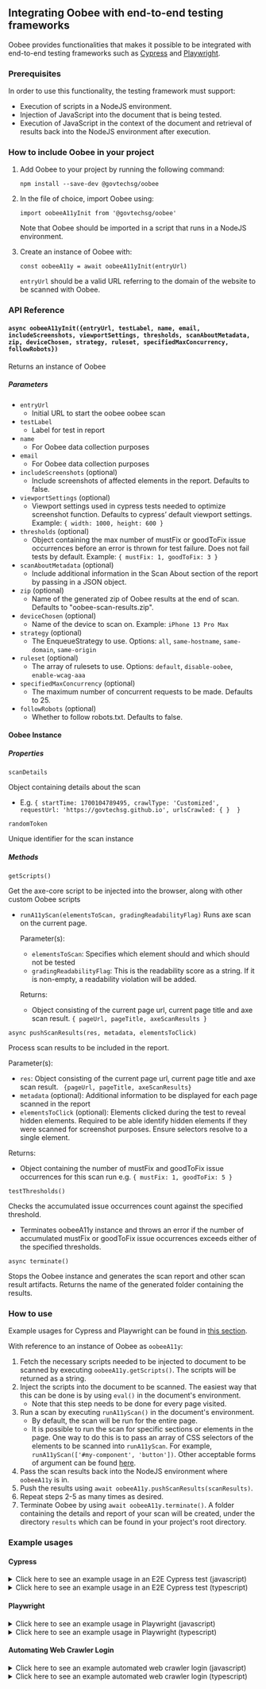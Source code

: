 ## Integrating Oobee with end-to-end testing frameworks

Oobee provides functionalities that makes it possible to be integrated with end-to-end testing frameworks such as [Cypress](https://www.cypress.io/) and [Playwright](https://playwright.dev/).

### Prerequisites

In order to use this functionality, the testing framework must support:

- Execution of scripts in a NodeJS environment.
- Injection of JavaScript into the document that is being tested.
- Execution of JavaScript in the context of the document and retrieval of results back into the NodeJS environment after execution.

### How to include Oobee in your project

1. Add Oobee to your project by running the following command:

   `npm install --save-dev @govtechsg/oobee`

2. In the file of choice, import Oobee using:

   `import oobeeA11yInit from '@govtechsg/oobee'`

   Note that Oobee should be imported in a script that runs in a NodeJS environment.

3. Create an instance of Oobee with:

   `const oobeeA11y = await oobeeA11yInit(entryUrl)`

   `entryUrl` should be a valid URL referring to the domain of the website to be scanned with Oobee.

### API Reference

#### `async oobeeA11yInit({entryUrl, testLabel, name, email, includeScreenshots, viewportSettings, thresholds, scanAboutMetadata, zip, deviceChosen, strategy, ruleset, specifiedMaxConcurrency, followRobots})`

Returns an instance of Oobee

##### Parameters

- `entryUrl`
  - Initial URL to start the oobee oobee scan
- `testLabel`
  - Label for test in report
- `name`
  - For Oobee data collection purposes
- `email`
  - For Oobee data collection purposes
- `includeScreenshots` (optional)
  - Include screenshots of affected elements in the report. Defaults to false.
- `viewportSettings` (optional)
  - Viewport settings used in cypress tests needed to optimize screenshot function. Defaults to cypress’ default viewport settings. Example: `{ width: 1000, height: 600 }`
- `thresholds` (optional)
  - Object containing the max number of mustFix or goodToFix issue occurrences before an error is thrown for test failure. Does not fail tests by default. Example: `{ mustFix: 1, goodToFix: 3 }`
- `scanAboutMetadata` (optional)
  - Include additional information in the Scan About section of the report by passing in a JSON object.
- `zip` (optional)
  - Name of the generated zip of Oobee results at the end of scan. Defaults to "oobee-scan-results.zip".
- `deviceChosen` (optional)
  - Name of the device to scan on. Example: `iPhone 13 Pro Max`
- `strategy` (optional)
  - The EnqueueStrategy to use. Options: `all`, `same-hostname`, `same-domain`, `same-origin`
- `ruleset` (optional)
  - The array of rulesets to use. Options: `default`, `disable-oobee`, `enable-wcag-aaa`
- `specifiedMaxConcurrency` (optional)
  - The maximum number of concurrent requests to be made. Defaults to 25.
- `followRobots` (optional)
  - Whether to follow robots.txt. Defaults to false.

#### Oobee Instance

##### Properties

`scanDetails`

Object containing details about the scan

- E.g. `{
  startTime: 1700104789495,
  crawlType: 'Customized',
  requestUrl: 'https://govtechsg.github.io',
  urlsCrawled: { } 
}`

`randomToken`

Unique identifier for the scan instance

##### Methods

`getScripts()`

Get the axe-core script to be injected into the browser, along with other custom Oobee scripts

- `runA11yScan(elementsToScan, gradingReadabilityFlag)`
  Runs axe scan on the current page.

  Parameter(s):

  - `elementsToScan`: Specifies which element should and which should not be tested
  - `gradingReadabilityFlag`: This is the readability score as a string. If it is non-empty, a readability violation will be added.

  Returns:

  - Object consisting of the current page url, current page title and axe scan result. `{ pageUrl, pageTitle, axeScanResults }`

`async pushScanResults(res, metadata, elementsToClick)`

Process scan results to be included in the report.

Parameter(s):

- `res`: Object consisting of the current page url, current page title and axe scan result. ` {pageUrl, pageTitle, axeScanResults}`
- `metadata` (optional): Additional information to be displayed for each page scanned in the report
- `elementsToClick` (optional): Elements clicked during the test to reveal hidden elements. Required to be able identify hidden elements if they were scanned for screenshot purposes. Ensure selectors resolve to a single element.

Returns:

- Object containing the number of mustFix and goodToFix issue occurrences for this scan run e.g. `{ mustFix: 1, goodToFix: 5 }`

`testThresholds()`

Checks the accumulated issue occurrences count against the specified threshold.

- Terminates oobeeA11y instance and throws an error if the number of accumulated mustFix or goodToFix issue occurrences exceeds either of the specified thresholds.

`async terminate()`

Stops the Oobee instance and generates the scan report and other scan result artifacts. Returns the name of the generated folder containing the results.

### How to use

Example usages for Cypress and Playwright can be found in [this section](#example-usages).

With reference to an instance of Oobee as `oobeeA11y`:

1. Fetch the necessary scripts needed to be injected to document to be scanned by executing `oobeeA11y.getScripts()`. The scripts will be returned as a string.
2. Inject the scripts into the document to be scanned. The easiest way that this can be done is by using `eval()` in the document's environment.
   - Note that this step needs to be done for every page visited.
3. Run a scan by executing `runA11yScan()` in the document's environment.
   - By default, the scan will be run for the entire page.
   - It is possible to run the scan for specific sections or elements in the page. One way to do this is to pass an array of CSS selectors of the elements to be scanned into `runA11yScan`. For example, `runA11yScan(['#my-component', 'button'])`. Other acceptable forms of argument can be found [here](https://github.com/dequelabs/axe-core/blob/develop/doc/API.md#context-parameter).
4. Pass the scan results back into the NodeJS environment where `oobeeA11y` is in.
5. Push the results using `await oobeeA11y.pushScanResults(scanResults)`.
6. Repeat steps 2-5 as many times as desired.
7. Terminate Oobee by using `await oobeeA11y.terminate()`. A folder containing the details and report of your scan will be created, under the directory `results` which can be found in your project's root directory.

### Example usages

#### Cypress

<details>
<summary>Click here to see an example usage in an E2E Cypress test (javascript)</summary>

We will be creating the following files in a demo Cypress project:

    ├── cypress
    │   ├── e2e
    │   │   └── spec.cy.js
    │   └── support
    │       └── e2e.js
    ├── cypress.config.js
    └── package.json

Create a <code>package.json</code> by running <code>npm init</code> . Accept the default options or customise it as needed.

Change the type of npm package to module by running <code>npm pkg set type="module"</code>

Install the following node dependencies by running <code>npm install cypress @govtechsg/oobee --save-dev </code>

Navigate to <code>node_modules/@govtechsg/oobee</code> and run <code>npm install</code> and <code>npm run build</code> within the folder to install remaining Oobee dependencies:

    cd node_modules/@govtechsg/oobee
    npm install
    npm run build
    cd ../../..

Create <code>cypress.config.js</code> with the following contents, and change your Name, E-mail address, and boolean value for whether rule items requiring manual review in the report should be displayed below:

    import { defineConfig } from "cypress";
    import oobeeA11yInit from "@govtechsg/oobee";

    // viewport used in tests to optimise screenshots
    const viewportSettings = { width: 1920, height: 1040 };
    // specifies the number of occurrences before error is thrown for test failure
    const thresholds = { mustFix: 20, goodToFix: 25 };
    // additional information to include in the "Scan About" section of the report
    const scanAboutMetadata = { browser: 'Chrome (Desktop)' };
    // name of the generated zip of the results at the end of scan
    const resultsZipName = "oobee-scan-results.zip";

    const oobeeA11y = await oobeeA11yInit({
      entryUrl: "https://govtechsg.github.io", // initial url to start scan
      testLabel: "Demo Cypress Scan", // label for test
      name: "Your Name",
      email: "email@domain.com",
      includeScreenshots: true, // include screenshots of affected elements in the report
      viewportSettings,
      thresholds: { mustFix: undefined, goodToFix: undefined },
      scanAboutMetadata: undefined,
      zip: resultsZipName,
      deviceChosen: "",
      strategy: undefined,
      ruleset: ["enable-wcag-aaa"], // add "disable-oobee" to disable Oobee custom checks
      specifiedMaxConcurrency: undefined,
      followRobots: undefined,
    });

    export default defineConfig({
        taskTimeout: 120000, // need to extend as screenshot function requires some time
        viewportHeight: viewportSettings.height,
        viewportWidth: viewportSettings.width,
        e2e: {
            setupNodeEvents(on, _config) {
                on("task", {
                    getOobeeA11yScripts() {
                        return oobeeA11y.getScripts();
                    },
                    gradeReadability(sentences) {
                        return oobeeA11y.gradeReadability(sentences);
                    },
                    async pushOobeeA11yScanResults({res, metadata, elementsToClick}) {
                        return await oobeeA11y.pushScanResults(res, metadata, elementsToClick);
                    },
                    returnResultsDir() {
                        return `results/${oobeeA11y.randomToken}_${oobeeA11y.scanDetails.urlsCrawled.scanned.length}pages/report.html`;
                    },
                    finishOobeeA11yTestCase() {
                        oobeeA11y.testThresholds();
                        return null;
                    },
                    async terminateOobeeA11y() {
                        return await oobeeA11y.terminate();
                    },
                });
            },
        },
    });

Create a sub-folder and file <code>cypress/support/e2e.js</code> with the following contents:

    Cypress.Commands.add("injectOobeeA11yScripts", () => {
        cy.task("getOobeeA11yScripts").then((s) => {
            cy.window().then((win) => {
                win.eval(s);
            });
        });
    });

    Cypress.Commands.add("runOobeeA11yScan", (items={}) => {
        cy.window().then(async (win) => {
            const { elementsToScan, elementsToClick, metadata } = items;

            // extract text from the page for readability grading
            const sentences = win.extractText();
            // run readability grading separately as it cannot be done within the browser context
            cy.task("gradeReadability", sentences).then(
                async (gradingReadabilityFlag) => {
                    // passing the grading flag to runA11yScan to inject violation as needed
                    const res = await win.runA11yScan(
                        elementsToScan,
                        gradingReadabilityFlag,
                    );
                    cy.task("pushOobeeA11yScanResults", {
                        res,
                        metadata,
                        elementsToClick,
                    }).then((count) => {
                         return count;
                    });
                },
            );
            cy.task("finishOobeeA11yTestCase"); // test the accumulated number of issue occurrences against specified thresholds. If exceed, terminate oobeeA11y instance.
        });
    });

    Cypress.Commands.add("terminateOobeeA11y", () => {
        cy.task("terminateOobeeA11y");
    });

Create <code>cypress/e2e/spec.cy.js</code> with the following contents:

    describe("template spec", () => {
        it("should run oobee A11y", () => {
            cy.visit(
                "https://govtechsg.github.io/purple-banner-embeds/purple-integrated-scan-example.htm"
            );
            cy.injectOobeeA11yScripts();
            cy.runOobeeA11yScan();
             cy.get("button[onclick=\"toggleSecondSection()\"]").click();
            // Run a scan on <input> and <button> elements
            cy.runOobeeA11yScan({
                elementsToScan: ["input", "button"],
                elementsToClick: ["button[onclick=\"toggleSecondSection()\"]"],
                metadata: "Clicked button"
            });

            cy.terminateOobeeA11y();
        });
    });

Run your test with <code>npx cypress run</code>.  
You will see Oobee results generated in <code>results</code> folder.

</details>
<details>
<summary>Click here to see an example usage in an E2E Cypress test (typescript)</summary>

We will be creating the following files in a demo Cypress project:

    ├── cypress.config.ts
    ├── cypress.d.ts
    ├── package.json
    ├── src
    │   └── cypress
    │       ├── e2e
    │       │   └── spec.cy.ts
    │       └── support
    │           └── e2e.ts
    └── tsconfig.json

Create a <code>package.json</code> by running <code>npm init</code> . Accept the default options or customise it as needed.

Change the type of npm package to module by running <code>npm pkg set type="module"</code>

Install the following node dependencies by running <code>npm install cypress @types/cypress @govtechsg/oobee typescript --save-dev </code>

Create a <code>tsconfig.json</code> in the root directory and add the following:

```
{
"compilerOptions": {
"outDir": "./dist",
"allowJs": true,
"target": "es2021",
"module": "nodenext",
"rootDir": "./src",
"skipLibCheck": true,
"types": ["cypress"]
},
"include": ["./src/**/*", "cypress.d.ts"]
}
```

Navigate to <code>node_modules/@govtechsg/oobee</code> and run <code>npm install</code> and <code>npm run build</code> within the folder to install remaining Oobee dependencies:

    cd node_modules/@govtechsg/oobee
    npm install
    npm run build
    cd ../../..

Create <code>cypress.config.ts</code> with the following contents, and change your Name, E-mail address, and boolean value for whether rule items requiring manual review in the report should be displayed below:

    import { defineConfig } from "cypress";
    import oobeeA11yInit from "@govtechsg/oobee";

    interface ViewportSettings {
        width: number;
        height: number;
    }

    interface Thresholds {
        mustFix: number;
        goodToFix: number;
    }

    interface ScanAboutMetadata {
        browser: string;
    }

    // viewport used in tests to optimise screenshots
    const viewportSettings: ViewportSettings = { width: 1920, height: 1040 };
    // specifies the number of occurrences before error is thrown for test failure
    const thresholds: Thresholds = { mustFix: 20, goodToFix: 20 };
    // additional information to include in the "Scan About" section of the report
    const scanAboutMetadata: ScanAboutMetadata = { browser: 'Chrome (Desktop)' };
    // name of the generated zip of the results at the end of scan
    const resultsZipName: string = "oobee-scan-results.zip"

    const oobeeA11y = await oobeeA11yInit({
        "https://govtechsg.github.io", // initial url to start scan
        "Demo Cypress Scan", // label for test
        "Your Name",
        "email@domain.com",
        true, // include screenshots of affected elements in the report
        viewportSettings,
        thresholds: { mustFix: undefined, goodToFix: undefined },
        scanAboutMetadata: undefined,
        zip: resultsZipName,
        deviceChosen: "",
        strategy: undefined,
        ruleset: ["enable-wcag-aaa"], // add "disable-oobee" to disable Oobee custom checks
        specifiedMaxConcurrency: undefined,
        followRobots: undefined,
    });

    export default defineConfig({
        taskTimeout: 120000, // need to extend as screenshot function requires some time
        viewportHeight: viewportSettings.height,
        viewportWidth: viewportSettings.width,
        e2e: {
            setupNodeEvents(on, _config) {
                on("task", {
                    getOobeeA11yScripts(): string {
                        return oobeeA11y.getScripts();
                    },
                    gradeReadability(sentences: string[]): string {
                        return oobeeA11y.gradeReadability(sentences);
                    },
                    async pushOobeeA11yScanResults({res, metadata, elementsToClick}: { res: any, metadata: any, elementsToClick: any[] }): Promise<{ mustFix: number, goodToFix: number }> {
                        return await oobeeA11y.pushScanResults(res, metadata, elementsToClick);
                    },
                    returnResultsDir(): string {
                        return `results/${oobeeA11y.randomToken}_${oobeeA11y.scanDetails.urlsCrawled.scanned.length}pages/reports/report.html`;
                    },
                    finishOobeeA11yTestCase(): null {
                        oobeeA11y.testThresholds();
                        return null;
                    },
                    async terminateOobeeA11y(): Promise<string> {
                        return await oobeeA11y.terminate();
                    },
                });
            },
            supportFile: 'dist/cypress/support/e2e.js',
            specPattern: 'dist/cypress/e2e/**/*.cy.{js,jsx,ts,tsx}',
        },
    });

Create a sub-folder and file <code>src/cypress/support/e2e.ts</code> with the following contents:

    Cypress.Commands.add("injectOobeeA11yScripts", () => {
        cy.task("getOobeeA11yScripts").then((s: string) => {
            cy.window().then((win) => {
                win.eval(s);
            });
        });
    });

    Cypress.Commands.add("runOobeeA11yScan", (items={}) => {
        cy.window().then(async (win) => {
            const { elementsToScan, elementsToClick, metadata } = items;

            // extract text from the page for readability grading
            const sentences = win.extractText();
            // run readability grading separately as it cannot be done within the browser context
            cy.task("gradeReadability", sentences).then(
                async (gradingReadabilityFlag: string) => {
                    // passing the grading flag to runA11yScan to inject violation as needed
                    const res = await win.runA11yScan(
                        elementsToScan,
                        gradingReadabilityFlag,
                    );
                    cy.task("pushOobeeA11yScanResults", {
                        res,
                        metadata,
                        elementsToClick,
                    }).then((count) => {
                         return count;
                    });
                },
            );
            cy.task("finishOobeeA11yTestCase"); // test the accumulated number of issue occurrences against specified thresholds. If exceed, terminate oobeeA11y instance.
        });
    });

    Cypress.Commands.add("terminateOobeeA11y", () => {
        cy.task("terminateOobeeA11y");
    });

Create <code>src/cypress/e2e/spec.cy.ts</code> with the following contents:

    describe("template spec", () => {
        it("should run oobee A11y", () => {
            cy.visit(
                "https://govtechsg.github.io/purple-banner-embeds/oobee-integrated-scan-example.htm"
            );
            cy.injectOobeeA11yScripts();
            cy.runOobeeA11yScan();
             cy.get("button[onclick=\"toggleSecondSection()\"]").click();
            // Run a scan on <input> and <button> elements
            cy.runOobeeA11yScan({
                elementsToScan: ["input", "button"],
                elementsToClick: ["button[onclick=\"toggleSecondSection()\"]"],
                metadata: "Clicked button"
            });

            cy.terminateOobeeA11y();
        });
    });

Create <code>cypress.d.ts</code> in the root directory with the following contents:

```
declare namespace Cypress {
  interface Chainable<Subject> {
    injectOobeeA11yScripts(): Chainable<void>;
    runOobeeA11yScan(options?: OobeeScanOptions): Chainable<void>;
    terminateOobeeA11y(): Chainable<any>;
  }

  interface OobeeScanOptions {
    elementsToScan?: string[];
    elementsToClick?: string[];
    metadata?: string;
  }
}

interface Window {
  runA11yScan: (elementsToScan?: string[]) => Promise<any>;
  extractText: () => string[];
}
```

Compile your typescript code with <code>npx tsc</code>.  
Run your test with <code>npx cypress run</code>.

You will see Oobee results generated in <code>results</code> folder.

</details>

#### Playwright

<details>
    <summary>Click here to see an example usage in Playwright (javascript)</summary>

Create a <code>package.json</code> by running <code>npm init</code> . Accept the default options or customise it as needed.

Change the type of npm package to module by running <code>npm pkg set type="module"</code>

Install the following node dependencies by running <code>npm install playwright @govtechsg/oobee --save-dev</code> and <code>npx playwright install</code>

Navigate to <code>node_modules/@govtechsg/oobee</code> and run <code>npm install</code> and <code>npm run build</code> within the folder to install remaining Oobee dependencies:

    cd node_modules/@govtechsg/oobee
    npm install
    npm run build
    cd ../../..

On your project's root folder, create a Playwright test file <code>oobee-playwright-demo.js</code>:

    import { chromium } from "playwright";
    import oobeeA11yInit from "@govtechsg/oobee";
    import { extractText } from "@govtechsg/oobee/dist/crawlers/custom/extractText.js";

    // viewport used in tests to optimise screenshots
    const viewportSettings = { width: 1920, height: 1040 };
    // specifies the number of occurrences before error is thrown for test failure
    const thresholds = { mustFix: 20, goodToFix: 25 };
    // additional information to include in the "Scan About" section of the report
    const scanAboutMetadata = { browser: 'Chrome (Desktop)' };
    // name of the generated zip of the results at the end of scan
    const resultsZipName = "oobee-scan-results.zip";

    const oobeeA11y = await oobeeA11yInit({
        entryUrl: "https://govtechsg.github.io", // initial url to start scan
        testLabel: "Demo Cypress Scan", // label for test
        name: "Your Name",
        email: "email@domain.com",
        includeScreenshots: true, // include screenshots of affected elements in the report
        viewportSettings,
        thresholds: { mustFix: undefined, goodToFix: undefined },
        scanAboutMetadata: undefined,
        zip: resultsZipName,
        deviceChosen: "",
        strategy: undefined,
        ruleset: ["enable-wcag-aaa"],
        specifiedMaxConcurrency: undefined,
        followRobots: undefined,
    });

    (async () => {
        const browser = await chromium.launch({
            headless: false,
        });
        const context = await browser.newContext();
        const page = await context.newPage();

        const runOobeeA11yScan = async (elementsToScan, gradingReadabilityFlag) => {
            const scanRes = await page.evaluate(
                async ({ elementsToScan, gradingReadabilityFlag }) => await runA11yScan(elementsToScan, gradingReadabilityFlag),
                { elementsToScan, gradingReadabilityFlag },
            );
            await oobeeA11y.pushScanResults(scanRes);
            oobeeA11y.testThresholds(); // test the accumulated number of issue occurrences against specified thresholds. If exceed, terminate oobeeA11y instance.
        };

        await page.goto('https://govtechsg.github.io/purple-banner-embeds/purple-integrated-scan-example.htm');
        await page.evaluate(oobeeA11y.getScripts());

        const sentences = await page.evaluate(() => extractText());
        const gradingReadabilityFlag = await oobeeA11y.gradeReadability(sentences);

        await runOobeeA11yScan([], gradingReadabilityFlag);

        await page.getByRole('button', { name: 'Click Me' }).click();
        // Run a scan on <input> and <button> elements
        await runOobeeA11yScan(['input', 'button'])


        // ---------------------
        await context.close();
        await browser.close();
        await oobeeA11y.terminate();
    })();

Run your test with <code>node oobee-playwright-demo.js</code> .

You will see Oobee results generated in <code>results</code> folder.

</details>
<details>
    <summary>Click here to see an example usage in Playwright (typescript)</summary>

Create a <code>package.json</code> by running <code>npm init</code> . Accept the default options or customise it as needed.

Change the type of npm package to module by running <code>npm pkg set type="module"</code>

Install the following node dependencies by running <code>npm install playwright @govtechsg/oobee typescript --save-dev</code> and <code>npx playwright install</code>

Create a <code>tsconfig.json</code> in the root directory and add the following:

```
{
"compilerOptions": {
"outDir": "./dist",
"allowJs": true,
"target": "es2021",
"module": "nodenext",
"rootDir": "./src",
"skipLibCheck": true
},
"include": ["./src/**/*"]
}
```

Navigate to <code>node_modules/@govtechsg/oobee</code> and run <code>npm install</code> and <code>npm run build</code> within the folder to install remaining Oobee dependencies:

    cd node_modules/@govtechsg/oobee
    npm install
    npm run build
    cd ../../..

Create a sub-folder and Playwright test file <code>src/oobee-playwright-demo.ts</code> with the following contents:

    import { Browser, BrowserContext, Page, chromium } from "playwright";
    import oobeeA11yInit from "@govtechsg/oobee";
    import { extractText } from "@govtechsg/oobee/dist/crawlers/custom/extractText.js";

    declare const runA11yScan: (
        elementsToScan?: string[],
        gradingReadabilityFlag?: string,
    ) => Promise<any>;

    interface ViewportSettings {
        width: number;
        height: number;
    }

    interface Thresholds {
        mustFix: number;
        goodToFix: number;
    }

    interface ScanAboutMetadata {
        browser: string;
    }

    // viewport used in tests to optimise screenshots
    const viewportSettings: ViewportSettings = { width: 1920, height: 1040 };
    // specifies the number of occurrences before error is thrown for test failure
    const thresholds: Thresholds = { mustFix: 20, goodToFix: 25 };
    // additional information to include in the "Scan About" section of the report
    const scanAboutMetadata: ScanAboutMetadata = { browser: 'Chrome (Desktop)' };
    // name of the generated zip of the results at the end of scan
    const resultsZipName: string = "oobee-scan-results.zip";

    const oobeeA11y = await oobeeA11yInit({
        entryUrl: "https://govtechsg.github.io", // initial url to start scan
        testLabel: "Demo Cypress Scan", // label for test
        name: "Your Name",
        email: "email@domain.com",
        includeScreenshots: true, // include screenshots of affected elements in the report
        viewportSettings,
        thresholds: { mustFix: undefined, goodToFix: undefined },
        scanAboutMetadata: undefined,
        zip: resultsZipName,
        deviceChosen: "",
        strategy: undefined,
        ruleset: ["enable-wcag-aaa"],
        specifiedMaxConcurrency: undefined,
        followRobots: undefined,
    });

    (async () => {
        const browser: Browser = await chromium.launch({
            headless: false,
        });
        const context: BrowserContext = await browser.newContext();
        const page: Page = await context.newPage();

        const runOobeeA11yScan = async (elementsToScan?: string[], gradingReadabilityFlag?: string) => {
            const scanRes = await page.evaluate(
                async ({ elementsToScan, gradingReadabilityFlag }) => await runA11yScan(elementsToScan, gradingReadabilityFlag),
                { elementsToScan, gradingReadabilityFlag },
            );
            await oobeeA11y.pushScanResults(scanRes);
            oobeeA11y.testThresholds(); // test the accumulated number of issue occurrences against specified thresholds. If exceed, terminate oobeeA11y instance.
        };

        await page.goto('https://govtechsg.github.io/purple-banner-embeds/purple-integrated-scan-example.htm');
        await page.evaluate(oobeeA11y.getScripts());

        const sentences = await page.evaluate(() => extractText());
        const gradingReadabilityFlag = await oobeeA11y.gradeReadability(sentences);

        await runOobeeA11yScan([], gradingReadabilityFlag);

        await page.getByRole('button', { name: 'Click Me' }).click();
        // Run a scan on <input> and <button> elements
        await runOobeeA11yScan(['input', 'button'])


        // ---------------------
        await context.close();
        await browser.close();
        await oobeeA11y.terminate();
    })();

Compile your typescript code with <code>npx tsc</code>.  
Run your test with <code>node dist/oobee-playwright-demo.js</code>.

You will see Oobee results generated in <code>results</code> folder.

</details>

#### Automating Web Crawler Login

<details>
    <summary>Click here to see an example automated web crawler login (javascript)</summary>
<code>automated-web-crawler-login.js</code>:
   
    import { chromium } from 'playwright';
    import { exec } from 'child_process';

    const loginAndCaptureHeaders = async (url, email, password) => {
        const browser = await chromium.launch({ headless: true });
        const page = await browser.newPage();

        await page.goto(url);
        await page.fill('input[name="email"]', email);
        await page.fill('input[name="password"]', password);

        const [response] = await Promise.all([
            page.waitForNavigation(),
            page.click('input[type="submit"]'),
        ]);

        // Format cookie retrieved from page
        const formatCookies = cookies => {
            return cookies.map(cookie => `cookie ${cookie.name}=${cookie.value}`).join('; ');
        };

        // Retrieve cookies after login
        let cookies = await page.context().cookies();
        const formattedCookies = formatCookies(cookies);

        // Close browser
        await browser.close();

        return formattedCookies;
    };

    const runOobeeA11yScan = command => {
        exec(command, (error, stdout, stderr) => {
            if (error) {
                console.error(`Error: ${error.message}`);
                return;
            }
            if (stderr) {
                console.error(stderr);
            }
            console.log(stdout);
        });
    };

    const runScript = () => {
        loginAndCaptureHeaders(
            // Test example with authenticationtest.com
            'https://authenticationtest.com/simpleFormAuth/',
            'simpleForm@authenticationtest.com',
            'pa$$w0rd',
        )
            .then(formattedCookies => {
                console.log('Cookies retrieved.\n');
                // where -m "..." are the headers needed in the format "header1 value1, header2 value2" etc
                // where -u ".../loginSuccess/" is the destination page after login
                const command = `npm run cli -- -c website -u "https://authenticationtest.com/loginSuccess/" -p 1 -k "Your Name:email@domain.com" -m "${formattedCookies}"`;
                console.log(`Executing OobeeA11y scan command:\n> ${command}\n`);
                runOobeeA11yScan(command);
            })
            .catch(err => {
                console.error('Error:', err);
            });
    };

    runScript();

</details>
<details>
    <summary>Click here to see an example automated web crawler login (typescript)</summary>
<code>automated-web-crawler-login.ts</code>:
   
    import { chromium, Browser, Page, Cookie } from 'playwright';
    import { exec } from 'child_process';

    const loginAndCaptureHeaders = async (url: string, email: string, password: string): Promise<string> => {
        const browser: Browser = await chromium.launch({ headless: true });
        const page: Page = await browser.newPage();

        await page.goto(url);
        await page.fill('input[name="email"]', email);
        await page.fill('input[name="password"]', password);

        const [response] = await Promise.all([
            page.waitForNavigation(),
            page.click('input[type="submit"]'),
        ]);

        // Format cookie retrieved from page
        const formatCookies = (cookies: Cookie[]): string => {
            return cookies.map(cookie => `cookie ${cookie.name}=${cookie.value}`).join('; ');
        };

        // Retrieve cookies after login
        let cookies: Cookie[] = await page.context().cookies();
        const formattedCookies: string = formatCookies(cookies);

        // Close browser
        await browser.close();

        return formattedCookies;
    };

    const runOobeeA11yScan = (command: string): void => {
        exec(command, (error, stdout, stderr) => {
            if (error) {
                console.error(`Error: ${error.message}`);
                return;
            }
            if (stderr) {
                console.error(stderr);
            }
            console.log(stdout);
        });
    };

    const runScript = (): void => {
        loginAndCaptureHeaders(
            // Test example with authenticationtest.com
            'https://authenticationtest.com/simpleFormAuth/',
            'simpleForm@authenticationtest.com',
            'pa$$w0rd',
        )
            .then((formattedCookies: string) => {
                console.log('Cookies retrieved.\n');
                // where -m "..." are the headers needed in the format "header1 value1, header2 value2" etc
                // where -u ".../loginSuccess/" is the destination page after login
                const command: string = `npm run cli -- -c website -u "https://authenticationtest.com/loginSuccess/" -p 1 -k "Your Name:email@domain.com" -m "${formattedCookies}"`;
                console.log(`Executing OobeeA11y scan command:\n> ${command}\n`);
                runOobeeA11yScan(command);
            })
            .catch((err: Error) => {
                console.error('Error:', err);
            });
    };

    runScript();

</details>
